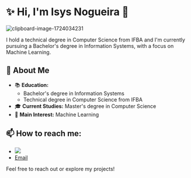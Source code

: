 # ✨ Hi, I'm Isys Nogueira 👋

![clipboard-image-1724034231](https://github.com/user-attachments/assets/a1f0a1ff-24ed-4643-be52-a0a7d5c32089)

I hold a technical degree in Computer Science from IFBA and I'm currently pursuing a Bachelor's degree in Information Systems, with a focus on Machine Learning.

## 🔭 About Me

- 📚 **Education:**
    - Bachelor's degree in Information Systems
    - Technical degree in Computer Science from IFBA
- 🎓 **Current Studies:** Master's degree in Computer Science
- 🤖 **Main Interest:** Machine Learning

## 📫 How to reach me:

- [![](https://img.shields.io/badge/linkedin-0a66c2)](https://www.linkedin.com/in/isys-nogueira-ab86a214b)
- [Email](mailto:isysjoris@hotmail.com)

Feel free to reach out or explore my projects!
